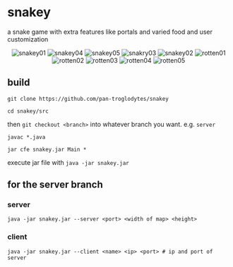 # snakey
a snake game with extra features like portals and varied food and user customization
<p align="center">
	<img alt="snakey01" src="https://raw.githubusercontent.com/pan-troglodytes/snakey/master/screenshots/snakey01.png"> 
	<img alt="snakey04" src="https://raw.githubusercontent.com/pan-troglodytes/snakey/master/screenshots/snakey04.png">
	<img alt="snakey05" src="https://raw.githubusercontent.com/pan-troglodytes/snakey/master/screenshots/snakey05.png">
	<img alt="snakry03" src="https://raw.githubusercontent.com/pan-troglodytes/snakey/master/screenshots/snakey03.png">
	<img alt="snakey02" src="https://raw.githubusercontent.com/pan-troglodytes/snakey/master/screenshots/snakey02.png">
	<img alt="rotten01" src="https://raw.githubusercontent.com/pan-troglodytes/snakey/master/screenshots/rotten01.png">
	<img alt="rotten02" src="https://raw.githubusercontent.com/pan-troglodytes/snakey/master/screenshots/rotten02.png">
	<img alt="rotten03" src="https://raw.githubusercontent.com/pan-troglodytes/snakey/master/screenshots/rotten03.png">
	<img alt="rotten04" src="https://raw.githubusercontent.com/pan-troglodytes/snakey/master/screenshots/rotten04.png">
	<img alt="rotten05" src="https://raw.githubusercontent.com/pan-troglodytes/snakey/master/screenshots/rotten05.png">
</p>

## build
```
git clone https://github.com/pan-troglodytes/snakey
```
```
cd snakey/src
```
then ```git checkout <branch>``` into whatever branch you want. e.g. ```server```
```
javac *.java
```
```
jar cfe snakey.jar Main *
```
execute jar file with ```java -jar snakey.jar```

## for the server branch
### server
```java -jar snakey.jar --server <port> <width of map> <height>```
### client
```java -jar snakey.jar --client <name> <ip> <port> # ip and port of server```
